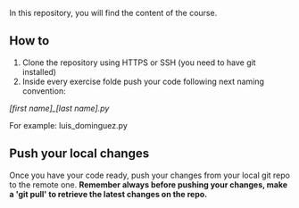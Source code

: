 In this repository, you will find the content of the course.

## How to
1. Clone the repository using HTTPS or SSH (you need to have git installed)
2. Inside every exercise folde push your code following next naming convention:

 *[first name]_[last name].py*
 
 For example: luis_dominguez.py
 
 ## Push your local changes
 Once you have your code ready, push your changes from your local git repo to the remote one.
 **Remember always before pushing your changes, make a 'git pull' to retrieve the latest changes on the repo.**



